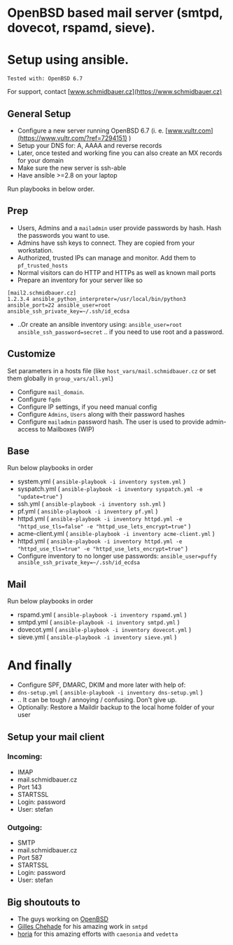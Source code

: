 # OpenBSD based mail server (smtpd, dovecot, rspamd, sieve).
# Setup using ansible.

`Tested with: OpenBSD 6.7`

For support, contact [www.schmidbauer.cz](https://www.schmidbauer.cz)

## General Setup
* Configure a new server running OpenBSD 6.7 (i. e. [www.vultr.com](https://www.vultr.com/?ref=7294151) )
* Setup your DNS for: A, AAAA and reverse records
* Later, once tested and working fine you can also create an MX records for your domain
* Make sure the new server is ssh-able
* Have ansible >=2.8 on your laptop

Run playbooks in below order.

## Prep
* Users, Admins and a `mailadmin` user provide passwords by hash. Hash the passwords you want to use.
* Admins have ssh keys to connect. They are copied from your workstation.
* Authorized, trusted IPs can manage and monitor. Add them to `pf_trusted_hosts`
* Normal visitors can do HTTP and HTTPs as well as known mail ports
* Prepare an inventory for your server like so
```
[mail2.schmidbauer.cz]
1.2.3.4 ansible_python_interpreter=/usr/local/bin/python3 ansible_port=22 ansible_user=root ansible_ssh_private_key=~/.ssh/id_ecdsa
```
* ..Or create an ansible inventory using: `ansible_user=root ansible_ssh_password=secret`  .. if you need to use root and a password.

## Customize
Set parameters in a hosts file (like `host_vars/mail.schmidbauer.cz` or set them globally in `group_vars/all.yml`)
* Configure `mail_domain`.
* Configure `fqdn`
* Configure IP settings, if you need manual config
* Configure `Admins`, `Users` along with their password hashes
* Configure `mailadmin` password hash. The user is used to provide admin-access to Mailboxes (WIP)

## Base
Run below playbooks in order
* system.yml ( `ansible-playbook -i inventory system.yml` )
* syspatch.yml ( `ansible-playbook -i inventory syspatch.yml -e "update=true"` )
* ssh.yml ( `ansible-playbook -i inventory ssh.yml` )
* pf.yml ( `ansible-playbook -i inventory pf.yml` )
* httpd.yml ( `ansible-playbook -i inventory httpd.yml -e "httpd_use_tls=false" -e "httpd_use_lets_encrypt=true"` )
* acme-client.yml ( `ansible-playbook -i inventory acme-client.yml` )
* httpd.yml ( `ansible-playbook -i inventory httpd.yml -e "httpd_use_tls=true" -e "httpd_use_lets_encrypt=true"` )
* Configure inventory to no longer use passwords: `ansible_user=puffy ansible_ssh_private_key=~/.ssh/id_ecdsa`

## Mail
Run below playbooks in order
* rspamd.yml ( `ansible-playbook -i inventory rspamd.yml` )
* smtpd.yml ( `ansible-playbook -i inventory smtpd.yml` )
* dovecot.yml ( `ansible-playbook -i inventory dovecot.yml` )
* sieve.yml ( `ansible-playbook -i inventory sieve.yml` )

# And finally
* Configure SPF, DMARC, DKIM and more later with help of:
* `dns-setup.yml` ( `ansible-playbook -i inventory dns-setup.yml` )
* ..  It can be tough / annoying / confusing. Don't give up.
* Optionally: Restore a Maildir backup to the local home folder of your user

## Setup your mail client

### Incoming:
* IMAP
* mail.schmidbauer.cz
* Port 143
* STARTSSL
* Login: password
* User: stefan

### Outgoing:
* SMTP
* mail.schmidbauer.cz
* Port 587
* STARTSSL
* Login: password
* User: stefan

## Big shoutouts to
* The guys working on [OpenBSD](https://www.openbsd.org)
* [Gilles Chehade](https://www.poolp.org) for his amazing work in `smtpd`
* [horia](https://github.com/vedetta-com) for this amazing efforts with `caesonia` and `vedetta`
